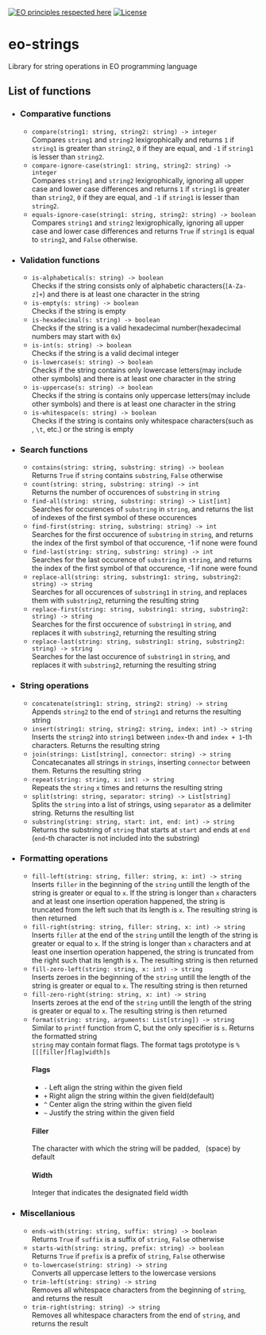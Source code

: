 [![EO principles respected here](https://www.elegantobjects.org/badge.svg)](https://www.elegantobjects.org)
[![License](https://img.shields.io/badge/license-MIT-green.svg)](https://github.com/timolai-andrievich/eo-strings/blob/main/LICENSE)
# eo-strings
Library for string operations in EO programming language
## List of functions
- ### Comparative functions
  - `compare(string1: string, string2: string) -> integer`  
    Compares `string1` and `string2` lexigrophically and returns `1` if `string1` is greater than `string2`, `0` if they are equal, and `-1` if `string1` is lesser than `string2`.
  - `compare-ignore-case(string1: string, string2: string) -> integer`  
    Compares `string1` and `string2` lexigrophically, ignoring all upper case and lower case differences and returns `1` if `string1` is greater than `string2`, `0` if they are equal, and `-1` if `string1` is lesser than `string2`.
  - `equals-ignore-case(string1: string, string2: string) -> boolean`  
    Compares `string1` and `string2` lexigrophically, ignoring all upper case and lower case differences and returns `True` if `string1` is equal to `string2`, and `False` otherwise.
- ### Validation functions
  - `is-alphabetical(s: string) -> boolean`  
    Checks if the string consists only of alphabetic characters(`[A-Za-z]+`) and there is at least one character in the string
  - `is-empty(s: string) -> boolean`  
    Checks if the string is empty
  - `is-hexadecimal(s: string) -> boolean`  
    Checks if the string is a valid hexadecimal number(hexadecimal numbers may start with `0x`)
  - `is-int(s: string) -> boolean`  
    Checks if the string is a valid decimal integer
  - `is-lowercase(s: string) -> boolean`  
    Checks if the string contains only lowercase letters(may include other symbols) and there is at least one character in the string
  - `is-uppercase(s: string) -> boolean`  
    Checks if the string is contains only uppercase letters(may include other symbols) and there is at least one character in the string
  - `is-whitespace(s: string) -> boolean`  
    Checks if the string is contains only whitespace characters(such as ` `, `\t`, etc.) or the string is empty
- ### Search functions
  - `contains(string: string, substring: string) -> boolean`  
    Returns `True` if `string` contains `substring`, `False` otherwise
  - `count(string: string, substring: string) -> int`  
    Returns the number of occurences of `substring` in `string`
  - `find-all(string: string, substring: string) -> List[int]`  
    Searches for occurences of `substring` in `string`, and returns the list of indexes of the first symbol of these occurences
  - `find-first(string: string, substring: string) -> int`  
    Searches for the first occurence of `substring` in `string`, and returns the index of the first symbol of that occurence, -1 if none were found
  - `find-last(string: string, substring: string) -> int`  
    Searches for the last occurence of `substring` in `string`, and returns the index of the first symbol of that occurence, -1 if none were found
  - `replace-all(string: string, substring1: string, substring2: string) -> string`  
    Searches for all occurences of `substring1` in `string`, and replaces them with `substring2`, returning the resulting string
  - `replace-first(string: string, substring1: string, substring2: string) -> string`  
    Searches for the first occurence of `substring1` in `string`, and replaces it with `substring2`, returning the resulting string
  - `replace-last(string: string, substring1: string, substring2: string) -> string`  
    Searches for the last occurence of `substring1` in `string`, and replaces it with `substring2`, returning the resulting string
- ### String operations
  - `concatenate(string1: string, string2: string) -> string`  
    Appends `string2` to the end of `string1` and returns the resulting string
  - `insert(string1: string, string2: string, index: int) -> string`  
    Inserts the `string2` into `string1` between `index`-th and `index + 1`-th characters. Returns the resulting string
  - `join(strings: List[string], connector: string) -> string`  
    Concatecanates all strings in `strings`, inserting `connector` between them. Returns the resulting string
  - `repeat(string: string, x: int) -> string`  
    Repeats the `string` `x` times and returns the resulting string
  - `split(string: string, separator: string) -> List[string]`  
    Splits the `string` into a list of strings, using `separator` as a delimiter string. Returns the resulting list
  - `substring(string: string, start: int, end: int) -> string`  
    Returns the substring of `string` that starts at `start` and ends at `end` (`end`-th character is not included into the substring)
- ### Formatting operations
  - `fill-left(string: string, filler: string, x: int) -> string`  
    Inserts `filler` in the beginning of the `string` untill the length of the string is greater or equal to `x`. If the string is longer than `x` characters and at least one insertion operation happened, the string is truncated from the left such that its length is `x`. The resulting string is then returned
  - `fill-right(string: string, filler: string, x: int) -> string`  
    Inserts `filler` at the end of the `string` untill the length of the string is greater or equal to `x`. If the string is longer than `x` characters and at least one insertion operation happened, the string is truncated from the right such that its length is `x`. The resulting string is then returned
  - `fill-zero-left(string: string, x: int) -> string`  
    Inserts zeroes in the beginning of the `string` untill the length of the string is greater or equal to `x`. The resulting string is then returned
  - `fill-zero-right(string: string, x: int) -> string`  
    Inserts zeroes at the end of the `string` untill the length of the string is greater or equal to `x`. The resulting string is then returned
  - `format(string: string, arguments: List[string]) -> string`  
    Similar to `printf` function from C, but the only specifier is `s`. Returns the formatted string  
    `string` may contain format flags. The format tags prototype is `%[[[filler]flag]width]s`
    #### Flags
    - `-` Left align the string within the given field
    - `+` Right align the string within the given field(default) 
    - `^` Center align the string within the given field
    - `~` Justify the string within the given field
    #### Filler
    The character with which the string will be padded, ` `(space) by default
    #### Width
    Integer that indicates the designated field width
- ### Miscellanious
  - `ends-with(string: string, suffix: string) -> boolean`  
    Returns `True` if `suffix` is a suffix of `string`, `False` otherwise
  - `starts-with(string: string, prefix: string) -> boolean`  
    Returns `True` if `prefix` is a prefix of `string`, `False` otherwise
  - `to-lowercase(string: string) -> string`  
    Converts all uppercase letters to the lowercase versions
  - `trim-left(string: string) -> string`  
    Removes all whitespace characters from the beginning of `string`, and returns the result
  - `trim-right(string: string) -> string`  
    Removes all whitespace characters from the end of `string`, and returns the result

